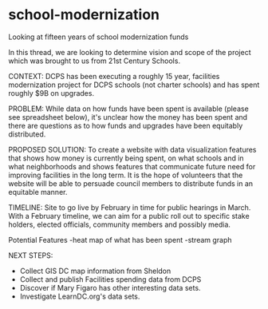 # school-modernization
Looking at fifteen years of school modernization funds

In this thread, we are looking to determine vision and scope of the project which was brought to us from 21st Century Schools.

CONTEXT: DCPS has been executing a roughly 15 year, facilities modernization project for DCPS schools (not charter schools) and has spent roughly $9B on upgrades.

PROBLEM: While data on how funds have been spent is available (please see spreadsheet below), it's unclear how the money has been spent and there are questions as to how funds and upgrades have been equitably distributed.

PROPOSED SOLUTION: To create a website with data visualization features that shows how money is currently being spent, on what schools and in what neighborhoods and shows features that communicate future need for improving facilities in the long term. It is the hope of volunteers that the website will be able to persuade council members to distribute funds in an equitable manner.

TIMELINE: Site to go live by February in time for public hearings in March. With a February timeline, we can aim for a public roll out to specific stake holders, elected officials, community members and possibly media.

Potential Features
-heat map of what has been spent
-stream graph


NEXT STEPS:
- Collect GIS DC map information from Sheldon
- Collect and publish Facilities spending data from DCPS
- Discover if Mary Figaro has other interesting data sets.
- Investigate LearnDC.org's data sets.
